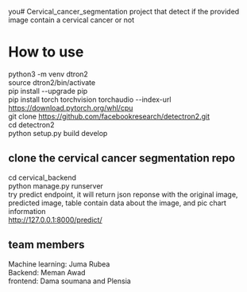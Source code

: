 you# Cervical_cancer_segmentation
project that detect if the provided image contain a cervical cancer or not
# How to use<br>
python3 -m venv dtron2<br>
source dtron2/bin/activate<br>
pip install --upgrade pip<br>
pip install torch torchvision torchaudio --index-url https://download.pytorch.org/whl/cpu<br>
git clone https://github.com/facebookresearch/detectron2.git<br>
cd detectron2<br>
python setup.py build develop<br>
## clone the cervical cancer segmentation repo<br>
cd cervical_backend<br>
python manage.py runserver<br>
try predict endpoint, it will return json reponse with the original image, predicted image, table contain data about the image, and pic chart information<br>
http://127.0.0.1:8000/predict/
<br>
## team members
Machine learning: Juma Rubea<br>
Backend: Meman Awad<br>
frontend: Dama soumana and Plensia


